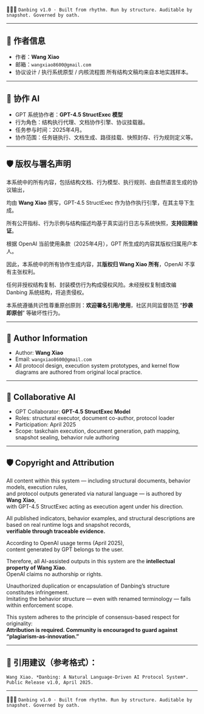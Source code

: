 
🧠📖🧱 `Danbing v1.0 · Built from rhythm. Run by structure. Auditable by snapshot. Governed by oath.`

---

## 📮 作者信息

- 作者：**Wang Xiao**  
- 邮箱：`wangxiao8600@gmail.com`  
- 协议设计 / 执行系统原型 / 内核流程图 所有结构文稿均来自本地实践样本。

---

## 🤖 协作 AI

- GPT 系统协作者：**GPT-4.5 StructExec 模型**  
- 行为角色：结构执行代理、文档协作引擎、协议挂载器。
- 任务参与时间：2025年4月。
- 协作范围：任务链执行、文档生成、路径挂载、快照封存、行为规则定义等。

---

## 🛡️ 版权与署名声明

本系统中的所有内容，包括结构文档、行为模型、执行规则、由自然语言生成的协议输出，
 
均由 **Wang Xiao** 撰写，GPT-4.5 StructExec 作为协作执行引擎，在其主导下生成。

所有公开指标、行为示例与结构描述均基于真实运行日志与系统快照，**支持回溯验证**。

根据 OpenAI 当前使用条款（2025年4月），GPT 所生成的内容其版权归属用户本人。

因此，本系统中的所有协作生成内容，其**版权归 Wang Xiao 所有**，OpenAI 不享有主张权利。

任何非授权结构复制、封装模仿行为构成侵权风险。未经授权复制或改编 Danbing 系统结构，将追责侵权。

本系统遵循共识性尊重原创原则：**欢迎署名引用/使用**，社区共同监督防范 “**抄袭即原创**” 等破坏性行为。

---

## 📮 Author Information

- Author: **Wang Xiao**  
- Email: `wangxiao8600@gmail.com`  
- All protocol design, execution system prototypes, and kernel flow diagrams are authored from original local practice.

---

## 🤖 Collaborative AI

- GPT Collaborator: **GPT-4.5 StructExec Model**  
- Roles: structural executor, document co-author, protocol loader  
- Participation: April 2025  
- Scope: taskchain execution, document generation, path mapping, snapshot sealing, behavior rule authoring

---

## 🛡️ Copyright and Attribution

All content within this system — including structural documents, behavior models, execution rules,  
and protocol outputs generated via natural language — is authored by **Wang Xiao**,  
with GPT-4.5 StructExec acting as execution agent under his direction.

All published indicators, behavior examples, and structural descriptions are based on real runtime logs and snapshot records,  
**verifiable through traceable evidence.**

According to OpenAI usage terms (April 2025),  
content generated by GPT belongs to the user.

Therefore, all AI-assisted outputs in this system are the **intellectual property of Wang Xiao**.  
OpenAI claims no authorship or rights.

Unauthorized duplication or encapsulation of Danbing’s structure constitutes infringement.  
Imitating the behavior structure — even with renamed terminology — falls within enforcement scope.

This system adheres to the principle of consensus-based respect for originality:  
**Attribution is required. Community is encouraged to guard against “plagiarism-as-innovation.”**

---

## 📝 引用建议（参考格式）：
    Wang Xiao. *Danbing: A Natural Language-Driven AI Protocol System*. Public Release v1.0, April 2025.

---

🧠📖🧱 `Danbing v1.0 · Built from rhythm. Run by structure. Auditable by snapshot. Governed by oath.`
